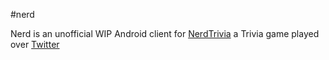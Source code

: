 #nerd

Nerd is an unofficial WIP Android client for [NerdTrivia](http://nertdrivia.net) a Trivia game played over [Twitter](https://twitter.com/nerdtrivia)